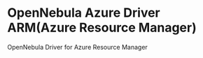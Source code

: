 # OpenNebula Azure Driver ARM(Azure Resource Manager)

OpenNebula Driver for Azure Resource Manager
